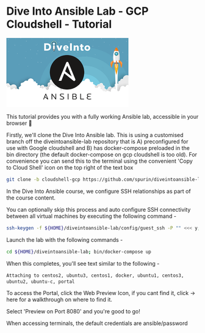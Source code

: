 # Dive Into Ansible Lab - GCP Cloudshell - Tutorial

![DiveInto](https://raw.githubusercontent.com/spurin/diveintoansible-lab-gcp-cloudshell/main/Dive-Into-Ansible.png)

This tutorial provides you with a fully working Ansible lab, accessible in your browser 🚀

Firstly, we'll clone the Dive Into Ansible lab.  This is using a customised branch off the diveintoansible-lab repository that is A) preconfigured for use with Google cloudshell and B) has docker-compose preloaded in the bin directory (the default docker-compose on gcp cloudshell is too old).  For convenience you can send this to the terminal using the convenient 'Copy to Cloud Shell' icon on the top right of the text box

```bash
git clone -b cloudshell-gcp https://github.com/spurin/diveintoansible-lab.git ${HOME}/diveintoansible-lab
```

In the Dive Into Ansible course, we configure SSH relationships as part of the course content.  

You can optionally skip this process and auto configure SSH connectivity between all virtual machines by executing the following command - 

```bash
ssh-keygen -f ${HOME}/diveintoansible-lab/config/guest_ssh -P "" <<< y; cp -rf ${HOME}/diveintoansible-lab/config/guest_ssh ${HOME}/diveintoansible-lab/config/root_ssh; cp -rf ${HOME}/diveintoansible-lab/config/guest_ssh.pub ${HOME}/diveintoansible-lab/config/root_ssh.pub 
```

Launch the lab with the following commands -

```bash
cd ${HOME}/diveintoansible-lab; bin/docker-compose up
```

When this completes, you'll see text similar to the following -

```terminal
Attaching to centos2, ubuntu3, centos1, docker, ubuntu1, centos3, ubuntu2, ubuntu-c, portal
```

To access the Portal, click the Web Preview Icon, if you cant find it, click -> <walkthrough-web-preview-icon>here</walkthrough-web-preview-icon> for a walkthrough on where to find it.  

Select 'Preview on Port 8080' and you're good to go!  

When accessing terminals, the default credentials are ansible/password
